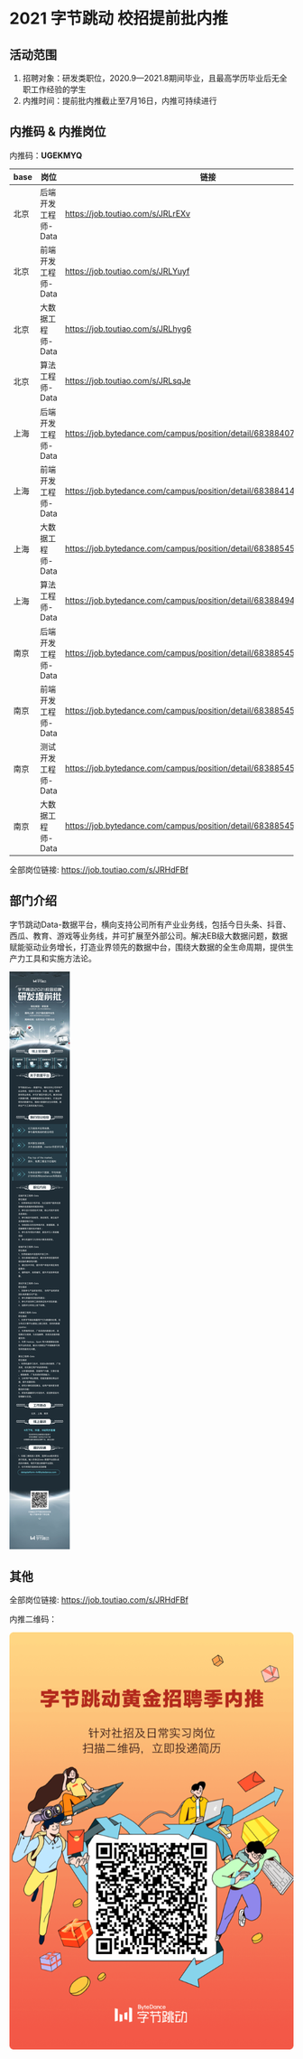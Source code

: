 # 2021 字节跳动 校招提前批内推

## 活动范围

1. 招聘对象：研发类职位，2020.9—2021.8期间毕业，且最高学历毕业后无全职工作经验的学生
2. 内推时间：提前批内推截止至7月16日，内推可持续进行

## 内推码 & 内推岗位

内推码：**UGEKMYQ**

|base|岗位|链接|
|---|---|---|
|北京|后端开发工程师-Data|https://job.toutiao.com/s/JRLrEXv|
|北京|前端开发工程师-Data|https://job.toutiao.com/s/JRLYuyf|
|北京|大数据工程师-Data|https://job.toutiao.com/s/JRLhyg6|
|北京|算法工程师-Data|https://job.toutiao.com/s/JRLsqJe|
|上海|后端开发工程师-Data|https://job.bytedance.com/campus/position/detail/6838840714525509901|
|上海|前端开发工程师-Data|https://job.bytedance.com/campus/position/detail/6838841411019360526|
|上海|大数据工程师-Data|https://job.bytedance.com/campus/position/detail/6838854575941404941|
|上海|算法工程师-Data|https://job.bytedance.com/campus/position/detail/6838849412639230222|
|南京|后端开发工程师-Data|https://job.bytedance.com/campus/position/detail/6838854538688399630|
|南京|前端开发工程师-Data|https://job.bytedance.com/campus/position/detail/6838854538688022798|
|南京|测试开发工程师-Data|https://job.bytedance.com/campus/position/detail/6838854538687727886|
|南京|大数据工程师-Data|https://job.bytedance.com/campus/position/detail/6838854538687285518|

全部岗位链接: https://job.toutiao.com/s/JRHdFBf

## 部门介绍

字节跳动Data-数据平台，横向支持公司所有产业业务线，包括今日头条、抖音、西瓜、教育、游戏等业务线，并可扩展至外部公司。解决EB级大数据问题，数据赋能驱动业务增长，打造业界领先的数据中台，围绕大数据的全生命周期，提供生产力工具和实施方法论。

![数据平台介绍](./2021-referral-campus.jpg)

## 其他

全部岗位链接: https://job.toutiao.com/s/JRHdFBf

内推二维码：

![内推二维码](./2021-qrcode.PNG)
